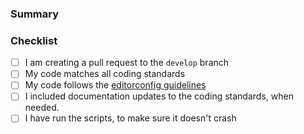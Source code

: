<!--
Thank you for contributing!
Please fill in the following checklist, removing items that do not apply.
-->

<!--
**PR title must be semantic commit:**

- fix(*): A code change that fixes a bug
- feat(*): A code change to enable a new feature
- docs(*): Documentation only changes
- style(*): Changes that do not affect the meaning of the code (white-space, formatting, missing semi-colons, etc)
- refactor(*): A code change that neither fixes a bug nor adds a feature
- perf(*): A code change that improves performance
- test(*): Adding missing tests or correcting existing tests
- build(*): Changes that affect the build system or external dependencies
- ci(*): Changes to our CI configuration files and scripts
- chore(*): Other changes that don't modify src or test files
- revert(*): Reverts a previous commit
-->

### Summary
  
<!-- A brief overview of your proposed changes -->

### Checklist

- [ ] I am creating a pull request to the `develop` branch
- [ ] My code matches all coding standards
- [ ] My code follows the [editorconfig guidelines](https://github.com/ShellTux/Huffman-Coding/tree/develop#editorconfig)
- [ ] I included documentation updates to the coding standards, when needed.
- [ ] I have run the scripts, to make sure it doesn't crash
